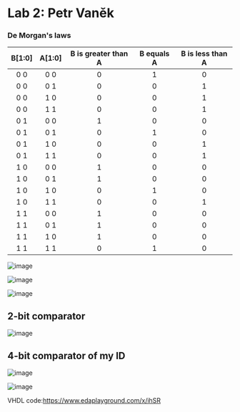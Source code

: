 # Lab 2: Petr Vaněk
### De Morgan's laws
| **B[1:0]** | **A[1:0]** |**B is greater than A** | **B equals A** | **B is less than A** | 
| :-: | :-: | :-: | :-: | :-: |
|0 0|	0 0|	0|	1 |	0|
|0 0|	0 1|	0	 |0|	1|
|0 0	|1 0	|0	|0	|1|
|0 0|	1 1|	0|	0|	1|
|0 1	|0 0	|1	|0	|0|
|0 1	|0 1|	0|	1|	0|
|0 1	|1 0	|0	|0	|1|
|0 1	|1 1|	0|	0|	1|
|1 0	|0 0	|1	|0	|0|
|1 0|	0 1|	1	|0	|0|
|1 0	|1 0	|0	|1|	0|
|1 0|	1 1|	0	|0|	1|
|1 1	|0 0	|1	|0	|0|
|1 1	|0 1|	1|	0|	0|
|1 1	|1 0	|1	|0	|0|
|1 1	|1 1|	0|	1|	0|

![image](https://user-images.githubusercontent.com/99393183/154686692-5d8b1d85-f5a6-4aa4-b155-e22b1617b52c.png)


![image](https://user-images.githubusercontent.com/99393183/154686721-1fdd5636-b26b-4f4f-8039-c845a3a7d2f6.png)


![image](https://user-images.githubusercontent.com/99393183/154686883-1bf9e1e8-fc5e-4cbe-958c-31ecdc4e5252.png)



## 2-bit comparator 

![image](https://user-images.githubusercontent.com/99393183/154687912-5968c1e1-fa66-4b93-acc1-b78018f016dd.png)


## 4-bit comparator of my ID

![image](https://user-images.githubusercontent.com/99393183/154687417-069ad487-5fd3-4a30-ada9-153478f56923.png)


![image](https://user-images.githubusercontent.com/99393183/154687621-86382626-bb53-4fe9-bc93-6fcb15ecafd2.png)



VHDL code:https://www.edaplayground.com/x/ihSR

